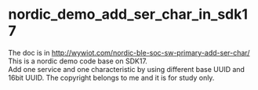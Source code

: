 # nordic_demo_add_ser_char_in_sdk17
The doc is in http://wywiot.com/nordic-ble-soc-sw-primary-add-ser-char/
This is a nordic  demo code base on SDK17.  
Add one service and one  characteristic by using different base UUID and 16bit UUID.
The copyright belongs to me and it is for study only.

